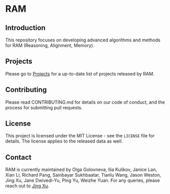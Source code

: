 # RAM
## Introduction
This repository focuses on developing advanced algorithms and methods for RAM (Reasoning, Alignment, Memory).

<!---
- [System 2 Attention (is something you might need too)](https://arxiv.org/pdf/2311.11829.pdf)
- [Some things are more CRINGE than others: Preference Optimization with the Pairwise Cringe Loss](https://arxiv.org/pdf/2312.16682.pdf)

## Installation
To install the project, clone the repository and install the required dependencies:
```bash
git clone https://github.com/facebookresearch/RAM.git
cd RAM
pip install -r requirements.txt
```
-->

## Projects
Please go to [Projects](projects/README.md) for a up-to-date list of projects released by RAM.


<!---
## Data
The data needed to run our code is hosted on HuggingFace:
- https://huggingface.co/OpenAssistant
- https://huggingface.co/datasets/tatsu-lab/alpaca_eval

## Model
The library needed to run our code is
- [Llama from HuggignFace] (https://huggingface.co/docs/transformers/main/model_doc/llama?fbclid=IwAR2ZRhVnuKqngWTBjhOhuDgQLQ5yzTh573uAA_16bEMX3lerKSHCtdla31w).To run huggingface Llama models, make sure to convert your LLaMA checkpoint and tokenizer into HuggingFace format and store it at <your_path_to_hf_converted_llama_ckpt_and_tokenizer>.
- [Alpaca Eval](https://github.com/tatsu-lab/alpaca_eval) for any inference only Llama experiments.
-->

## Contributing
Please read CONTRIBUTING.md for details on our code of conduct, and the process for submitting pull requests.

## License
This project is licensed under the MIT License - see the `LICENSE` file for details. The license applies to the released data as well.

## Contact
RAM is currently maintained by Olga Golovneva, Ilia Kulikov, Janice Lan, Xian Li, Richard Pang, Sainbayar Sukhbaatar, Tianlu Wang, Jason Weston, Jing Xu, Jane Dwivedi-Yu, Ping Yu, Weizhe Yuan.
For any queries, please reach out to [Jing Xu](https://github.com/jxmsML).
